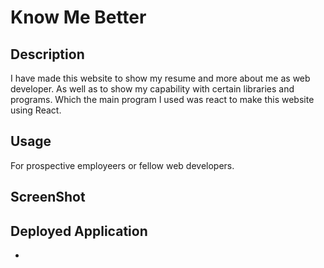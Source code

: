 # Know Me Better

## Description
I have made this website to show my resume and more about me as web developer. As well as 
to show my capability with certain libraries and programs. Which the main program I used was react to make this website using React.

## Usage
For prospective employeers or fellow web developers.

## ScreenShot


## Deployed Application
*